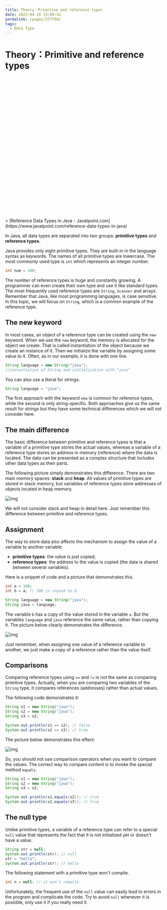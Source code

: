 ```yaml
---
title: Theory：Primitive and reference types
date: 2022-04-18 23:09:41
permalink: /pages/577f0d/
tags:
  - Data Type
---
```


# Theory：Primitive and reference types

<div style="background-image: url(https://cdn.jsdelivr.net/gh/JimFKppt/Pictures@master/static_files/img/joe-woods-4Zaq5xY5M_c-unsplash.jpg); background-size:cover;">
    <iframe :src="$withBase('/markmap/Markmap_Theory：Primitive and reference types.html')" width="100%" height="450" frameborder="0" scrolling="No" leftmargin="0" topmargin="0"></iframe>
</div>
> [Reference Data Types in Java - Javatpoint.com](https://www.javatpoint.com/reference-data-types-in-java)

In Java, all data types are separated into two groups: **primitive types** and **reference types.**

Java provides only eight primitive types. They are built-in in the language syntax as keywords. The names of all primitive types are lowercase. The most commonly used type is `int` which represents an integer number.

```java
int num = 100;
```

The number of reference types is huge and constantly growing. A programmer can even create their own type and use it like standard types. The most frequently used reference types are `String`, `Scanner` and arrays. Remember that Java, like most programming languages, is case sensitive.
In this topic, we will focus on `String`, which is a common example of the reference type.

## The new keyword

In most cases, an object of a reference type can be created using the `new` keyword. When we use the `new` keyword, the memory is allocated for the object we create. That is called instantiation of the object because we create an instance of it. Then we initialize the variable by assigning some value to it. Often, as in our example, it is done with one line.

```java
String language = new String("java"); 
//instantiation of String and initialization with "java"
```

You can also use a literal for strings:

```java
String language = "java";
```

The first approach with the keyword `new` is common for reference types, while the second is only string-specific. Both approaches give us the same result for strings but they have some technical differences which we will not consider here.

## The main difference

The basic difference between primitive and reference types is that a variable of a primitive type stores the actual values, whereas a variable of a reference type stores an address in memory (reference) where the data is located. The data can be presented as a complex structure that includes other data types as their parts.

The following picture simply demonstrates this difference. There are two main memory spaces: **stack** and **heap**. All values of primitive types are stored in stack memory, but variables of reference types store addresses of objects located in heap memory.



![img](https://ucarecdn.com/1f65bb80-d7af-44fa-b847-9bfcc674da63/)



We will not consider stack and heap in detail here. Just remember this difference between primitive and reference types.

## Assignment

The way to store data also affects the mechanism to assign the value of a variable to another variable:

- **primitive types**: the value is just copied;
- **reference types**: the address to the value is copied (the data is shared between several variables).

Here is a snippet of code and a picture that demonstrates this.

```java
int a = 100;
int b = a; // 100 is copied to b

String language = new String("java");
String java = language;
```

The variable `b` has a copy of the value stored in the variable `a`. But the variables `language` and `java` reference the same value, rather than copying it. The picture below clearly demonstrates the difference.

![img](https://ucarecdn.com/45c7da14-b310-49a3-8b74-c51aff294952/)

Just remember, when assigning one value of a reference variable to another, we just make a copy of a reference rather than the value itself.

## Comparisons

Comparing reference types using `==` and `!=` is not the same as comparing primitive types. Actually, when you are comparing two variables of the `String` type, it compares references (addresses) rather than actual values.

The following code demonstrates it:

```java
String s1 = new String("java");
String s2 = new String("java");
String s3 = s2;

System.out.println(s1 == s2); // false
System.out.println(s2 == s3); // true
```

The picture below demonstrates this effect:

![img](https://ucarecdn.com/0bdcd814-44e7-4f18-94a4-5605064c277c/)


So, you should not use comparison operators when you want to compare the values. The correct way to compare content is to invoke the special method `equals`.

```java
String s1 = new String("java");
String s2 = new String("java");
String s3 = s2;

System.out.println(s1.equals(s2)); // true
System.out.println(s2.equals(s3)); // true
```

## The null type

Unlike primitive types, a variable of a reference type can refer to a special `null` value that represents the fact that it is not initialized yet or doesn't have a value.

```java
String str = null;
System.out.println(str); // null
str = "hello";
System.out.println(str); // hello
```

The following statement with a primitive type won't compile.

```java
int n = null; // it won't compile
```

Unfortunately, the frequent use of the `null` value can easily lead to errors in the program and complicate the code. Try to avoid `null` whenever it is possible, only use it if you really need it.
